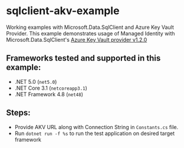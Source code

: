 # sqlclient-akv-example
Working examples with Microsoft.Data.SqlClient and Azure Key Vault Provider.
This example demonstrates usage of Managed Identity with Microsoft.Data.SqlClient's [Azure Key Vault provider v1.2.0](https://www.nuget.org/packages/Microsoft.Data.SqlClient.AlwaysEncrypted.AzureKeyVaultProvider)

## Frameworks tested and supported in this example:
- .NET 5.0 (`net5.0`)
- .NET Core 3.1 (`netcoreapp3.1`)
- .NET Framework 4.8 (`net48`)

## Steps:
- Provide AKV URL along with Connection String in `Constants.cs` file.
- Run `dotnet run -f %s` to run the test application on desired target framework
